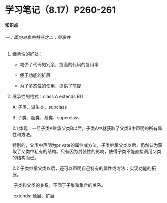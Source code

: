 

# 学习笔记（8.17）P260-261

#### 知识点

###### 一：面向对象的特征之二：继承性

1. 继承性的好处：

   * 减少了代码的冗余，提高的代码的复用率

   * 便于功能的扩展

   * 为了多态性的使用，提供了前提

     

2. 继承性的格式：class A extends B{}

   A: 子类、派生类、subclass

   B: 子类、超类、基类、superclass

   

   2.1 体现：一旦子类A继承父类B以后，子类A中就获取了父类B中声明的所有属性和方法。

   ​      特别的，父类中声明为private的属性或方法，子类继承父类以后，仍然认为获取了父类中私有的结构。只有因为封装性的影响，使得子类不能直接调用父类的结构而已。

   

   2.2 子类继承父类以后，还可以声明自己特有的属性或方法：实现功能的拓展。

   ​      子类和父类的关系，不同于子集和集合的关系。

   ​      extends: 延展、扩展

   
